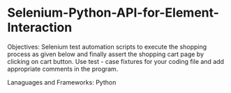 # Selenium-Python-API-for-Element-Interaction

Objectives:
Selenium test automation scripts to execute the shopping process as given below and finally assert the shopping cart page by clicking on cart button.
Use test - case fixtures for your coding file and add appropriate comments in the program.

Lanaguages and Frameworks: Python
